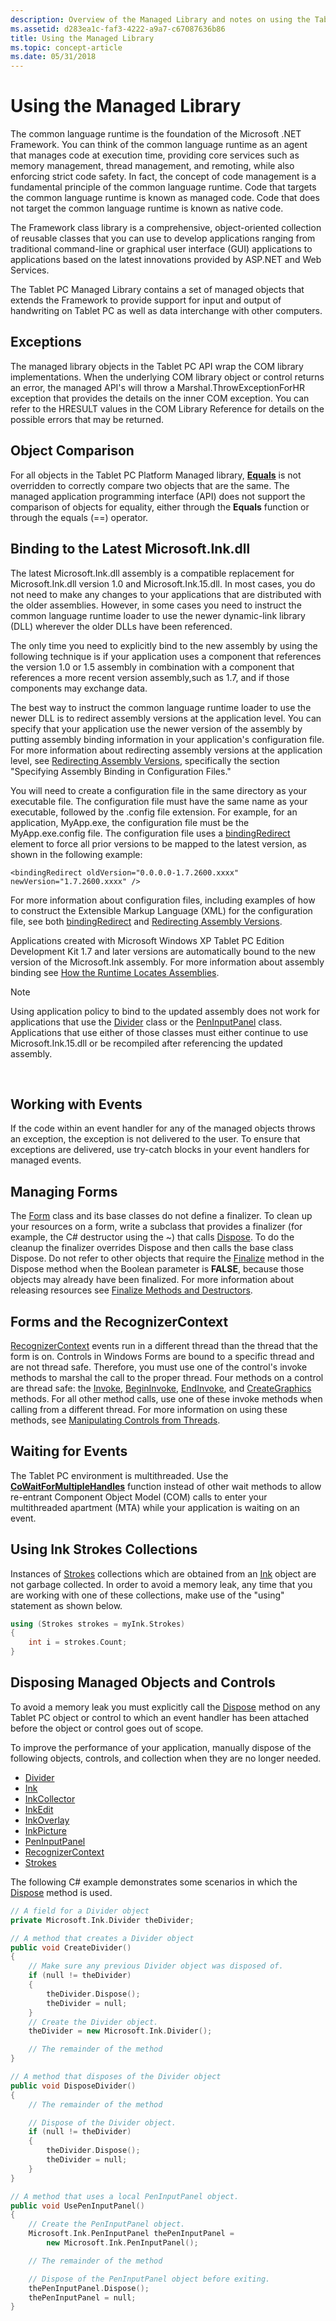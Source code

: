 ```yaml
---
description: Overview of the Managed Library and notes on using the Tablet PC platform Managed Library.
ms.assetid: d283ea1c-faf3-4222-a9a7-c67087636b86
title: Using the Managed Library
ms.topic: concept-article
ms.date: 05/31/2018
---
```


# Using the Managed Library

The common language runtime is the foundation of the Microsoft .NET Framework. You can think of the common language runtime as an agent that manages code at execution time, providing core services such as memory management, thread management, and remoting, while also enforcing strict code safety. In fact, the concept of code management is a fundamental principle of the common language runtime. Code that targets the common language runtime is known as managed code. Code that does not target the common language runtime is known as native code.

The Framework class library is a comprehensive, object-oriented collection of reusable classes that you can use to develop applications ranging from traditional command-line or graphical user interface (GUI) applications to applications based on the latest innovations provided by ASP.NET and Web Services.

The Tablet PC Managed Library contains a set of managed objects that extends the Framework to provide support for input and output of handwriting on Tablet PC as well as data interchange with other computers.

## Exceptions

The managed library objects in the Tablet PC API wrap the COM library implementations. When the underlying COM library object or control returns an error, the managed API's will throw a Marshal.ThrowExceptionForHR exception that provides the details on the inner COM exception. You can refer to the HRESULT values in the COM Library Reference for details on the possible errors that may be returned.

## Object Comparison

For all objects in the Tablet PC Platform Managed library, [**Equals**](/previous-versions/windows/) is not overridden to correctly compare two objects that are the same. The managed application programming interface (API) does not support the comparison of objects for equality, either through the **Equals** function or through the equals (==) operator.

## Binding to the Latest Microsoft.Ink.dll

The latest Microsoft.Ink.dll assembly is a compatible replacement for Microsoft.Ink.dll version 1.0 and Microsoft.Ink.15.dll. In most cases, you do not need to make any changes to your applications that are distributed with the older assemblies. However, in some cases you need to instruct the common language runtime loader to use the newer dynamic-link library (DLL) wherever the older DLLs have been referenced.

The only time you need to explicitly bind to the new assembly by using the following technique is if your application uses a component that references the version 1.0 or 1.5 assembly in combination with a component that references a more recent version assembly,such as 1.7, and if those components may exchange data.

The best way to instruct the common language runtime loader to use the newer DLL is to redirect assembly versions at the application level. You can specify that your application use the newer version of the assembly by putting assembly binding information in your application's configuration file. For more information about redirecting assembly versions at the application level, see [Redirecting Assembly Versions](/docs/?url=%2flibrary%2fcpguide%2fhtml%2fcpconassemblyversionredirection.asp%3fframe%3dtrue), specifically the section "Specifying Assembly Binding in Configuration Files."

You will need to create a configuration file in the same directory as your executable file. The configuration file must have the same name as your executable, followed by the .config file extension. For example, for an application, MyApp.exe, the configuration file must be the MyApp.exe.config file. The configuration file uses a [bindingRedirect](/previous-versions/dotnet/netframework-1.1/eftw1fys(v=vs.71)) element to force all prior versions to be mapped to the latest version, as shown in the following example:

`<bindingRedirect oldVersion="0.0.0.0-1.7.2600.xxxx" newVersion="1.7.2600.xxxx" />`

For more information about configuration files, including examples of how to construct the Extensible Markup Language (XML) for the configuration file, see both [bindingRedirect](/previous-versions/dotnet/netframework-1.1/eftw1fys(v=vs.71)) and [Redirecting Assembly Versions](/docs/?url=%2flibrary%2fcpguide%2fhtml%2fcpconassemblyversionredirection.asp%3fframe%3dtrue).

Applications created with Microsoft Windows XP Tablet PC Edition Development Kit 1.7 and later versions are automatically bound to the new version of the Microsoft.Ink assembly. For more information about assembly binding see [How the Runtime Locates Assemblies](/docs/?url=%2flibrary%2fcpguide%2fhtml%2fcpconHowRuntimeLocatesAssemblies.asp).

> [!Note]  
> Using application policy to bind to the updated assembly does not work for applications that use the [Divider](/previous-versions/ms583616(v=vs.100)) class or the [PenInputPanel](/previous-versions/aa514041(v=msdn.10)) class. Applications that use either of those classes must either continue to use Microsoft.Ink.15.dll or be recompiled after referencing the updated assembly.

 

## Working with Events

If the code within an event handler for any of the managed objects throws an exception, the exception is not delivered to the user. To ensure that exceptions are delivered, use try-catch blocks in your event handlers for managed events.

## Managing Forms

The [Form](/dotnet/api/system.windows.forms.form?) class and its base classes do not define a finalizer. To clean up your resources on a form, write a subclass that provides a finalizer (for example, the C\# destructor using the ~) that calls [Dispose](/dotnet/api/system.windows.forms.form.dispose). To do the cleanup the finalizer overrides Dispose and then calls the base class Dispose. Do not refer to other objects that require the [Finalize](/previous-versions/windows/) method in the Dispose method when the Boolean parameter is **FALSE**, because those objects may already have been finalized. For more information about releasing resources see [Finalize Methods and Destructors](/docs/?url=%2flibrary%2fcpguide%2fhtml%2fcpconfinalizemethodscdestructors.asp).

## Forms and the RecognizerContext

[RecognizerContext](/previous-versions/ms552546(v=vs.100)) events run in a different thread than the thread that the form is on. Controls in Windows Forms are bound to a specific thread and are not thread safe. Therefore, you must use one of the control's invoke methods to marshal the call to the proper thread. Four methods on a control are thread safe: the [Invoke](/dotnet/api/system.windows.forms.control.invoke), [BeginInvoke](/dotnet/api/system.windows.forms.control.begininvoke), [EndInvoke](/dotnet/api/system.windows.forms.control.endinvoke), and [CreateGraphics](/dotnet/api/system.windows.forms.control.creategraphics) methods. For all other method calls, use one of these invoke methods when calling from a different thread. For more information on using these methods, see [Manipulating Controls from Threads](/previous-versions/757y83z4(v=vs.140)).

## Waiting for Events

The Tablet PC environment is multithreaded. Use the [**CoWaitForMultipleHandles**](/windows/win32/api/combaseapi/nf-combaseapi-cowaitformultiplehandles) function instead of other wait methods to allow re-entrant Component Object Model (COM) calls to enter your multithreaded apartment (MTA) while your application is waiting on an event.

## Using Ink Strokes Collections

Instances of [Strokes](/previous-versions/ms552701(v=vs.100)) collections which are obtained from an [Ink](/previous-versions/aa515768(v=msdn.10)) object are not garbage collected. In order to avoid a memory leak, any time that you are working with one of these collections, make use of the "using" statement as shown below.


```C++
using (Strokes strokes = myInk.Strokes)
{
    int i = strokes.Count;
}
```



## Disposing Managed Objects and Controls

To avoid a memory leak you must explicitly call the [Dispose](/dotnet/api/system.windows.forms.form.dispose) method on any Tablet PC object or control to which an event handler has been attached before the object or control goes out of scope.

To improve the performance of your application, manually dispose of the following objects, controls, and collection when they are no longer needed.

-   [Divider](/previous-versions/ms583616(v=vs.100))
-   [Ink](/previous-versions/aa515768(v=msdn.10))
-   [InkCollector](/previous-versions/ms583683(v=vs.100))
-   [InkEdit](/previous-versions/ms552265(v=vs.100))
-   [InkOverlay](/previous-versions/ms552322(v=vs.100))
-   [InkPicture](/previous-versions/aa514604(v=msdn.10))
-   [PenInputPanel](/previous-versions/aa514041(v=msdn.10))
-   [RecognizerContext](/previous-versions/ms552546(v=vs.100))
-   [Strokes](/previous-versions/ms552701(v=vs.100))

The following C\# example demonstrates some scenarios in which the [Dispose](/dotnet/api/system.windows.forms.form.dispose) method is used.


```C++
// A field for a Divider object
private Microsoft.Ink.Divider theDivider;

// A method that creates a Divider object
public void CreateDivider()
{
    // Make sure any previous Divider object was disposed of.
    if (null != theDivider)
    {
        theDivider.Dispose();
        theDivider = null;
    }
    // Create the Divider object.
    theDivider = new Microsoft.Ink.Divider();

    // The remainder of the method
}

// A method that disposes of the Divider object
public void DisposeDivider()
{
    // The remainder of the method

    // Dispose of the Divider object.
    if (null != theDivider)
    {
        theDivider.Dispose();
        theDivider = null;
    }
}

// A method that uses a local PenInputPanel object.
public void UsePenInputPanel()
{
    // Create the PenInputPanel object.
    Microsoft.Ink.PenInputPanel thePenInputPanel =
        new Microsoft.Ink.PenInputPanel();

    // The remainder of the method

    // Dispose of the PenInputPanel object before exiting.
    thePenInputPanel.Dispose();
    thePenInputPanel = null;
}
```



 

 
